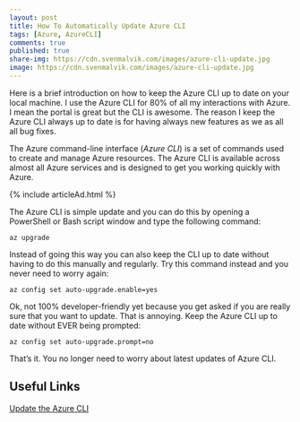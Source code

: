 ```yaml
---
layout: post
title: How To Automatically Update Azure CLI 
tags: [Azure, AzureCLI]
comments: true
published: true
share-img: https://cdn.svenmalvik.com/images/azure-cli-update.jpg
image: https://cdn.svenmalvik.com/images/azure-cli-update.jpg
---
```


Here is a brief introduction on how to keep the Azure CLI up to date on your local machine. I use the Azure CLI for 80% of all my interactions with Azure. I mean the portal is great but the CLI is awesome. The reason I keep the Azure CLI always up to date is for having always new features as we as all all bug fixes.

The Azure command-line interface (*Azure CLI*) is a set of commands used to create and manage Azure resources. The Azure CLI is available across almost all Azure services and is designed to get you working quickly with Azure.

{% include articleAd.html %}

The Azure CLI is simple update and you can do this by opening a PowerShell or Bash script window and type the following command:

`az upgrade`

Instead of going this way you can also keep the CLI up to date without having to do this manually and regularly. Try this command instead and you never need to worry again:

`az config set auto-upgrade.enable=yes`

Ok, not 100% developer-friendly yet because you get asked if you are really sure that you want to update. That is annoying. Keep the Azure CLI up to date without EVER being prompted:

`az config set auto-upgrade.prompt=no`

That’s it. You no longer need to worry about latest updates of Azure CLI.

## Useful Links

[Update the Azure CLI](https://docs.microsoft.com/en-us/cli/azure/update-azure-cli?WT.mc_id=AZ-MVP-5004080)